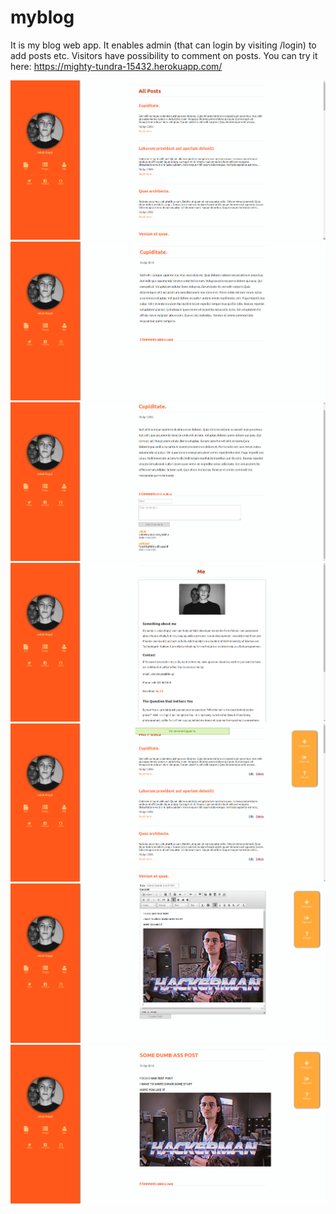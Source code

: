 # myblog
It is my blog web app.
It enables admin (that can login by visiting /login) to add posts etc.
Visitors have possibility to comment on posts.
You can try it here: https://mighty-tundra-15432.herokuapp.com/

![alt text](screen0.png "Screen 0")
![alt text](screen1.png "Screen 0")
![alt text](screen2.png "Screen 0")
![alt text](screen3.png "Screen 0")
![alt text](screen4.png "Screen 0")
![alt text](screen5.png "Screen 0")
![alt text](screen6.png "Screen 0")